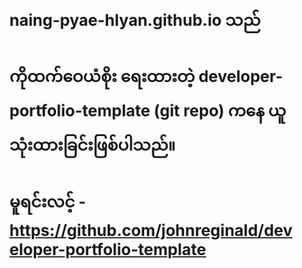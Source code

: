 # naing-pyae-hlyan.github.io သည်
# ကိုထက်ဝေယံစိုး ရေးထားတဲ့ developer-portfolio-template (git repo) ကနေ ယူသုံးထားခြင်းဖြစ်ပါသည်။
# မူရင်းလင့် - https://github.com/johnreginald/developer-portfolio-template
